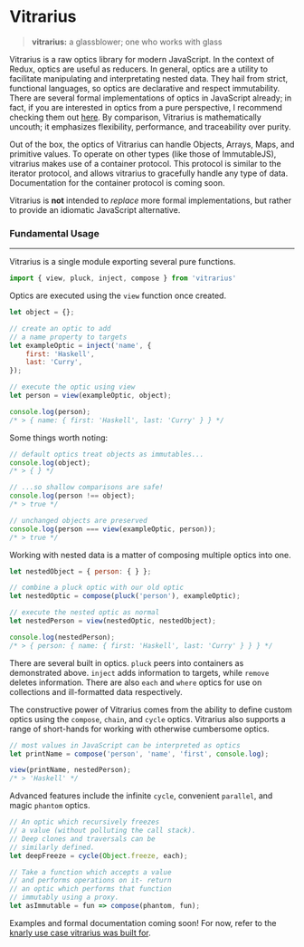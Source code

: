 # **Vitrarius**

> **vitrarius:** a glassblower; one who works with glass

Vitrarius is a raw optics library for modern JavaScript. In the context of Redux, optics are useful as reducers. In general, optics are a utility to facilitate manipulating and interpretating nested data. They hail from strict, functional languages, so optics are declarative and respect immutability. There are several formal implementations of optics in JavaScript already; in fact, if you are interested in optics from a pure perspective, I recommend checking them out [here](https://www.npmjs.com/package/partial.lenses). By comparison, Vitrarius is mathematically uncouth; it emphasizes flexibility, performance, and traceability over purity.

Out of the box, the optics of Vitrarius can handle Objects, Arrays, Maps, and primitive values. To operate on other types (like those of ImmutableJS), vitrarius makes use of a container protocol. This protocol is similar to the iterator protocol, and allows vitrarius to gracefully handle any type of data. Documentation for the container protocol is coming soon.

Vitrarius is __not__ intended to _replace_ more formal implementations, but rather to provide an idiomatic JavaScript alternative.



### **Fundamental Usage**
--------------------

Vitrarius is a single module exporting several pure functions.

``` javascript
import { view, pluck, inject, compose } from 'vitrarius'
```

Optics are executed using the `view` function once created.

``` javascript
let object = {};

// create an optic to add
// a name property to targets
let exampleOptic = inject('name', {
    first: 'Haskell',
    last: 'Curry',
});

// execute the optic using view
let person = view(exampleOptic, object);

console.log(person);
/* > { name: { first: 'Haskell', last: 'Curry' } } */
```

Some things worth noting:

``` javascript
// default optics treat objects as immutables...
console.log(object);
/* > { } */

// ...so shallow comparisons are safe!
console.log(person !== object);
/* > true */

// unchanged objects are preserved
console.log(person === view(exampleOptic, person));
/* > true */
```

Working with nested data is a matter of composing multiple optics into one.

``` javascript
let nestedObject = { person: { } };

// combine a pluck optic with our old optic
let nestedOptic = compose(pluck('person'), exampleOptic);

// execute the nested optic as normal
let nestedPerson = view(nestedOptic, nestedObject);

console.log(nestedPerson);
/* > { person: { name: { first: 'Haskell', last: 'Curry' } } } */
```

There are several built in optics. `pluck` peers into containers as demonstrated above. `inject` adds information to targets, while `remove` deletes information. There are also `each` and `where` optics for use on collections and ill-formatted data respectively.

The constructive power of Vitrarius comes from the ability to define custom optics using the `compose`, `chain`, and `cycle` optics. Vitrarius also supports a range of short-hands for working with otherwise cumbersome optics.

``` javascript
// most values in JavaScript can be interpreted as optics
let printName = compose('person', 'name', 'first', console.log);

view(printName, nestedPerson);
/* > 'Haskell' */
```

Advanced features include the infinite `cycle`, convenient `parallel`, and magic `phantom` optics.

``` javascript
// An optic which recursively freezes
// a value (without polluting the call stack).
// Deep clones and traversals can be 
// similarly defined.
let deepFreeze = cycle(Object.freeze, each);

// Take a function which accepts a value
// and performs operations on it- return 
// an optic which performs that function 
// immutably using a proxy. 
let asImmutable = fun => compose(phantom, fun); 
```






Examples and formal documentation coming soon! For now, refer to the [knarly use case vitrarius was built for](https://www.npmjs.com/package/silhouette-core).

